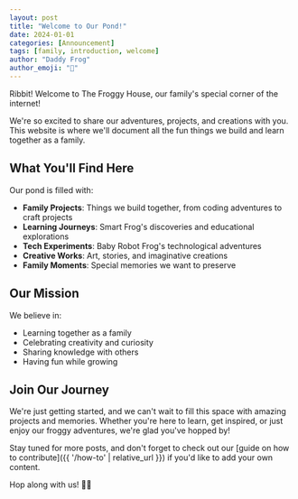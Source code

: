 ```yaml
---
layout: post
title: "Welcome to Our Pond!"
date: 2024-01-01
categories: [Announcement]
tags: [family, introduction, welcome]
author: "Daddy Frog"
author_emoji: "🐸"
---
```


Ribbit! Welcome to The Froggy House, our family's special corner of the internet!

We're so excited to share our adventures, projects, and creations with you. This website is where we'll document all the fun things we build and learn together as a family.

## What You'll Find Here

Our pond is filled with:

- **Family Projects**: Things we build together, from coding adventures to craft projects
- **Learning Journeys**: Smart Frog's discoveries and educational explorations
- **Tech Experiments**: Baby Robot Frog's technological adventures
- **Creative Works**: Art, stories, and imaginative creations
- **Family Moments**: Special memories we want to preserve

## Our Mission

We believe in:

- Learning together as a family
- Celebrating creativity and curiosity
- Sharing knowledge with others
- Having fun while growing

## Join Our Journey

We're just getting started, and we can't wait to fill this space with amazing projects and memories. Whether you're here to learn, get inspired, or just enjoy our froggy adventures, we're glad you've hopped by!

Stay tuned for more posts, and don't forget to check out our [guide on how to contribute]({{ '/how-to' | relative_url }}) if you'd like to add your own content.

Hop along with us! 🐸💚
